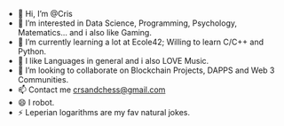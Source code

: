 - 👋 Hi, I’m @Cris
- 👀 I’m interested in Data Science, Programming, Psychology, Matematics... and i also like Gaming.
- 🌱 I’m currently learning a lot at Ecole42; Willing to learn C/C++ and Python.
- 🙌 I like Languages in general and i also LOVE Music.
- 💞️ I’m looking to collaborate on Blockchain Projects, DAPPS and Web 3 Communities.
- 📫 Contact me crsandchess@gmail.com
- 😄 I robot.
- ⚡ Leperian logarithms are my fav natural jokes.

<!---
Criscrol/Criscrol is a ✨ special ✨ repository because its `README.md` (this file) appears on your GitHub profile.
You can click the Preview link to take a look at your changes.
--->
